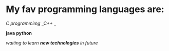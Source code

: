 # My fav programming languages are:
*C programmimg*
_C++ _

**java**
__python__

_waiting to learn  **new technologies** in future_
